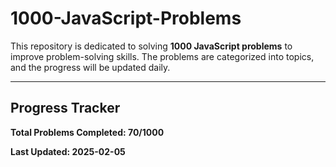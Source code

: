 # 1000-JavaScript-Problems

This repository is dedicated to solving **1000 JavaScript problems** to improve problem-solving skills. The problems are categorized into topics, and the progress will be updated daily.

---

## **Progress Tracker**

**Total Problems Completed: 70/1000**

**Last Updated: 2025-02-05**

